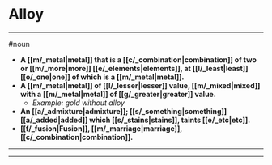 # Alloy
---
#noun
- **A [[m/_metal|metal]] that is a [[c/_combination|combination]] of two or [[m/_more|more]] [[e/_elements|elements]], at [[l/_least|least]] [[o/_one|one]] of which is a [[m/_metal|metal]].**
- **A [[m/_metal|metal]] of [[l/_lesser|lesser]] value, [[m/_mixed|mixed]] with a [[m/_metal|metal]] of [[g/_greater|greater]] value.**
	- _Example: gold without alloy_
- **An [[a/_admixture|admixture]]; [[s/_something|something]] [[a/_added|added]] which [[s/_stains|stains]], taints [[e/_etc|etc]].**
- **[[f/_fusion|Fusion]], [[m/_marriage|marriage]], [[c/_combination|combination]].**
---
---
